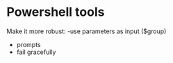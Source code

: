 # Powershell tools

Make it more robust:
-use parameters as input ($group)
- prompts
- fail gracefully
